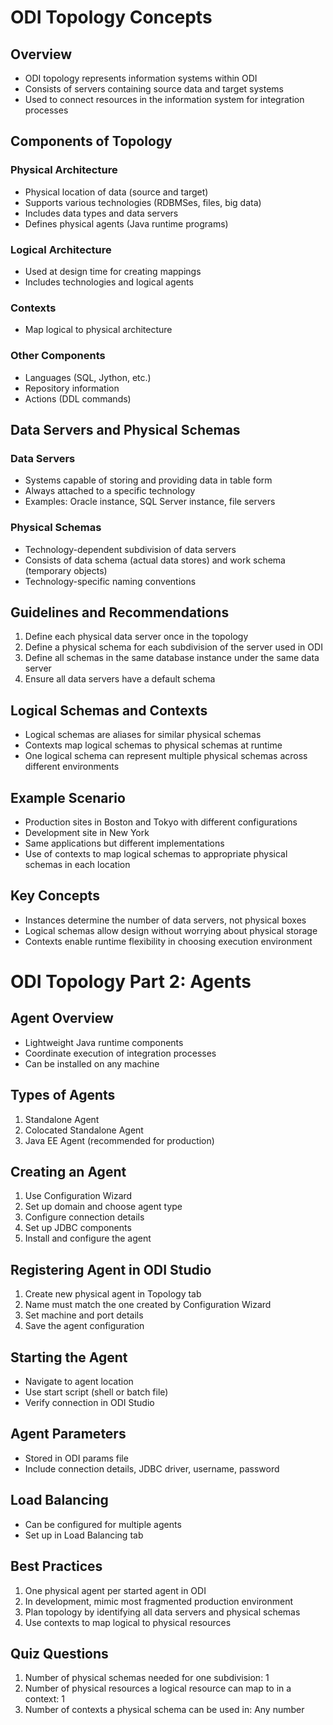 # ODI Topology Concepts

## Overview
- ODI topology represents information systems within ODI
- Consists of servers containing source data and target systems
- Used to connect resources in the information system for integration processes

## Components of Topology

### Physical Architecture
- Physical location of data (source and target)
- Supports various technologies (RDBMSes, files, big data)
- Includes data types and data servers
- Defines physical agents (Java runtime programs)

### Logical Architecture
- Used at design time for creating mappings
- Includes technologies and logical agents

### Contexts
- Map logical to physical architecture

### Other Components
- Languages (SQL, Jython, etc.)
- Repository information
- Actions (DDL commands)

## Data Servers and Physical Schemas

### Data Servers
- Systems capable of storing and providing data in table form
- Always attached to a specific technology
- Examples: Oracle instance, SQL Server instance, file servers

### Physical Schemas
- Technology-dependent subdivision of data servers
- Consists of data schema (actual data stores) and work schema (temporary objects)
- Technology-specific naming conventions

## Guidelines and Recommendations
1. Define each physical data server once in the topology
2. Define a physical schema for each subdivision of the server used in ODI
3. Define all schemas in the same database instance under the same data server
4. Ensure all data servers have a default schema

## Logical Schemas and Contexts
- Logical schemas are aliases for similar physical schemas
- Contexts map logical schemas to physical schemas at runtime
- One logical schema can represent multiple physical schemas across different environments

## Example Scenario
- Production sites in Boston and Tokyo with different configurations
- Development site in New York
- Same applications but different implementations
- Use of contexts to map logical schemas to appropriate physical schemas in each location

## Key Concepts
- Instances determine the number of data servers, not physical boxes
- Logical schemas allow design without worrying about physical storage
- Contexts enable runtime flexibility in choosing execution environment

# ODI Topology Part 2: Agents

## Agent Overview
- Lightweight Java runtime components
- Coordinate execution of integration processes
- Can be installed on any machine

## Types of Agents
1. Standalone Agent
2. Colocated Standalone Agent
3. Java EE Agent (recommended for production)

## Creating an Agent
1. Use Configuration Wizard
2. Set up domain and choose agent type
3. Configure connection details
4. Set up JDBC components
5. Install and configure the agent

## Registering Agent in ODI Studio
1. Create new physical agent in Topology tab
2. Name must match the one created by Configuration Wizard
3. Set machine and port details
4. Save the agent configuration

## Starting the Agent
- Navigate to agent location
- Use start script (shell or batch file)
- Verify connection in ODI Studio

## Agent Parameters
- Stored in ODI params file
- Include connection details, JDBC driver, username, password

## Load Balancing
- Can be configured for multiple agents
- Set up in Load Balancing tab

## Best Practices
1. One physical agent per started agent in ODI
2. In development, mimic most fragmented production environment
3. Plan topology by identifying all data servers and physical schemas
4. Use contexts to map logical to physical resources

## Quiz Questions
1. Number of physical schemas needed for one subdivision: 1
2. Number of physical resources a logical resource can map to in a context: 1
3. Number of contexts a physical schema can be used in: Any number